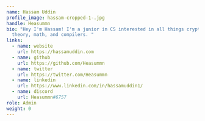 ```yaml
---
name: Hassam Uddin
profile_image: hassam-cropped-1-.jpg
handle: Heasummn
bio: "Hey I'm Hassam! I'm a junior in CS interested in all things cryptography,
  theory, math, and compilers. "
links:
  - name: website
    url: https://hassamuddin.com
  - name: github
    url: https://github.com/Heasummn
  - name: twitter
    url: https://twitter.com/Heasummn
  - name: linkedin
    url: https://www.linkedin.com/in/hassamuddin1/
  - name: discord
    url: Heasummn#6757
role: Admin
weight: 0
---
```

